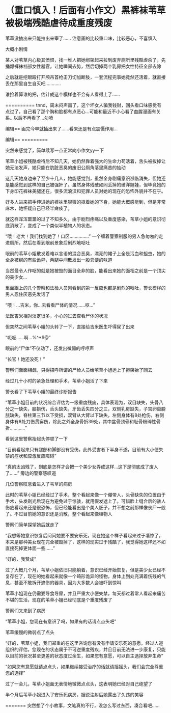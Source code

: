 # （重口慎入！后面有小作文）黑裤袜苇草被极端残酷虐待成重度残废

苇草没抽出来只能拉出来宰了……
注意画的比较重口味，比较恶心，不喜慎入

大概小剧情

某人对苇草内心极其愤恨，找一堆人把她绑架起来拉到废弃厕所里残酷虐杀了，先捅爆裤袜裆部女性器官，让她瞬间去势，然后切掉两个乳房把女性特征全部去除

之后就是挖眼殴打开颅吊首枪击刀切加断肢，一套流程完事她竟然还活着，就直接丢在那里自生自灭吧…………

谁捡着算谁的把，估计成这个模样也不会有人看得上了……

==========
tnnd，周末闷声画了，这个坏女人骗我钱财，回头看口味感觉有点过了，自己看了那个胸和脸都有点恶心…可能和最近不小心看了血腥漫画有关系…以后不再看了…勿喷

编辑==
画完今早就抽出来了……看来还是有点震慑作用…

编辑== =========

突然来感觉了，简单续写一点正常向小作文yy一下

苇草小姐被残酷虐待后不知几天，她仍然靠着强大的生命力苟活着，舌头被拔掉让她无法发声，她只能在肮脏恶臭的废旧公厕角落里痛苦的抽动

这几天她身边来了至少十几人，她能感觉到，虽然全身剧痛意识濒临消失，但她还是能感觉到这样的自己被强奸了。虽然身体残破如同丢掉的破洋娃娃，但毕竟她的下身印花裤袜美腿还在，很多流浪汉和犯罪人员对她的现在的恐怖外貌并不在乎。

好多人进来把手伸进她的裤袜里狠狠的抠着她的下身，她能大概感觉到，但是非常麻木，她怀疑自己已经半瘫痪了。

就这样浑浑噩噩的过了不知多久，由于剧烈疼痛以及重度感染，苇草小姐的意识彻底消散了，变成了一个类似半植物人的状态。

“喂！老大！我们找到她了！口区……………”
一个缠着警察制服的男人急匆匆的走进厕所，然后在看到眼前景象后剧烈地呕吐

眼前的苇草小姐散发着难以言语的混合恶臭，漂亮的裙子上全是污血和蛆虫，她的全身被绑的有些诡异，两腿中间散发出一股粪便的味道

当然最令人作呕的就是她被毁的面目全非的脸，能看出来她的面相之前是一个顶尖的美少女…

里面跟上的几个警察和法检人员刚看到的第一反应也都是剧烈的呕吐，警长模样的男人忍住厌恶先发话了

“喂！…吉米，你…去看看尸体的情况……呕…”

法医吉米相对淡定很多，小心的过去查看尸体的状况

但突然之间苇草小姐的头转了一下，直接给吉米医生吓得尿了出来

“呃呃……啊…%^*$@”

眼前的“尸体”不仅动了，还发出微弱的哼哼声

“长官！她还没死！”

警察们面面相觑，只得招呼所谓的尸检人员给苇草小姐运上了担架抬了回去

经过几十小时的紧急处理和手术，苇草小姐活了下来

警长看了下苇草小姐的最终诊断报告

“苇草小姐目前的状况综合评估为一级重度残废，具体表现为，双目缺失，头骨八分之一缺失，脑损伤，舌头缺失，牙齿丢失四分之三，双侧乳房缺失，子宫卵巢膀胱缺失，脊柱第三节以下受损，双臂从大臂以下缺失，左侧身体有8处枪伤，右侧身体有8处刀伤贯穿伤，除此之外全身骨折39处，其中盆骨颈骨和耻骨粉碎性骨折…………”

看到这里警察抬起头停顿了一下

“目前看起来只有腿部和脚部没有受伤，此外受害者下半身不遂，目前有大小便失禁的症状和应激反应障碍”

“真的太凶残了，到底是怎样才会把一个美少女弄成这样…这下是彻底成了废人了……”
旁边的警察感叹道

几位警察叹息着进入了苇草的病房

此时的苇草小姐已经经过了手术，整个看起来像一个绷带人，头骨缺失的位置由于手术，头发剃光后现在为避免过于惊骇，就用假发遮上了。可惜脸上缝合后的骇人伤疤看起来还是很恐怖，但已经能看出是个美人胚子，并不想之前那样像丧尸一般了。不过目前她的意识还是消散，整个看起来像植物人

警察们简单探望她后就走了

“我想等她意识恢复后问问她要不要安乐死，现在她这个样子看起来过于凄惨了，本来是那种美女现在完全被毁掉了，这样的现实过于残酷了，我觉得她这样还不如直接死掉更体面一些……”

“好的，我赞成”

过了大概几个月，苇草小姐依旧只能躺着，意识已经开始恢复，但是美少女已经不复存在了，现在的她看起来就像一个畸形诡异的怪物，身体上到处充满着伤残的气息，甚至不敢拆开遮伤的器具，因为大多数人会被吓到惊叫

苇草小姐现在仍需要导食导尿，并且严重大小便失禁，每天都过着常人看起来痛苦不堪的生活，现在的苇草小姐已经彻底是个重度残废了

警察们又来到了病房

“苇草小姐，您现在有意识了吗，如果有的话请点点头吧”

苇草缓慢的微弱点了点头

“好的，苇草小姐，我们郑重的在这里咨询您有没有申请安乐死的意愿。经过人道组织的评估，您现在的状态属于不可逆重度残疾，并且目前无法进一步康复，只能以目前的状况甚至更差的状态度过余生，如果您有意愿，可以自主选择放弃生命”

“如果您有意愿就请点点头，如果继续接受治疗的话就请摇摇头，我们会完全尊重您的选择”

过了一会儿，苇草小姐面无表情地微微点点头，这表明她已经对自己绝望了

半个月后苇草小姐进入了安乐死病房，据说注射后她露出了久违的笑容

=======
突然想了个小故事，文笔真的不行，没怎么写过东西，凑合看吧……